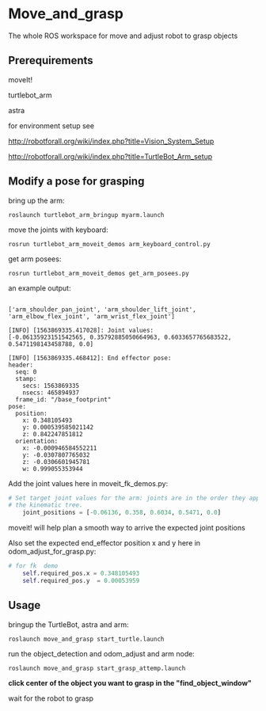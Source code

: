 # Move_and_grasp
The whole ROS workspace for move and adjust robot to grasp objects


## Prerequirements

moveIt!

turtlebot_arm

astra

for environment setup see

http://robotforall.org/wiki/index.php?title=Vision_System_Setup

http://robotforall.org/wiki/index.php?title=TurtleBot_Arm_setup

## Modify a pose for grasping

bring up the arm:

`
roslaunch turtlebot_arm_bringup myarm.launch
`

move the joints with keyboard:

`
rosrun turtlebot_arm_moveit_demos arm_keyboard_control.py
`

get arm posees:

`
rosrun turtlebot_arm_moveit_demos get_arm_posees.py
`

an example output:

```

['arm_shoulder_pan_joint', 'arm_shoulder_lift_joint', 'arm_elbow_flex_joint', 'arm_wrist_flex_joint']

[INFO] [1563869335.417028]: Joint values:
[-0.06135923151542565, 0.35792885050664963, 0.6033657765683522, 0.5471198143458788, 0.0]

[INFO] [1563869335.468412]: End effector pose:
header: 
  seq: 0
  stamp: 
    secs: 1563869335
    nsecs: 465894937
  frame_id: "/base_footprint"
pose: 
  position: 
    x: 0.348105493
    y: 0.000539585021142
    z: 0.842247851812
  orientation: 
    x: -0.000946584552211
    y: -0.0307807765032
    z: -0.0306601945781
    w: 0.999055353944

```

Add the joint values here in moveit_fk_demos.py:

```python
# Set target joint values for the arm: joints are in the order they appear in
# the kinematic tree.
    joint_positions = [-0.06136, 0.358, 0.6034, 0.5471, 0.0]
```

moveit! will help plan a smooth way to arrive the expected joint positions

Also set the expected end_effector position x and y here in odom_adjust_for_grasp.py:

```python
# for fk  demo
    self.required_pos.x = 0.348105493
    self.required_pos.y  = 0.00053959
```





## Usage


bringup the TurtleBot, astra and arm:

`
roslaunch move_and_grasp start_turtle.launch
`

run the object_detection and odom_adjust and arm node:

`
roslaunch move_and_grasp start_grasp_attemp.launch
`

**click center of the object you want to grasp in the "find_object_window"** 

wait for the robot to grasp









